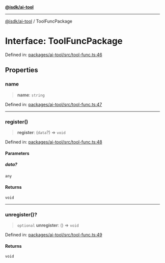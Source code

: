 [**@isdk/ai-tool**](../README.md)

***

[@isdk/ai-tool](../globals.md) / ToolFuncPackage

# Interface: ToolFuncPackage

Defined in: [packages/ai-tool/src/tool-func.ts:46](https://github.com/isdk/ai-tool.js/blob/c084189f913fb955b91b492de68bd07ce78f8c82/src/tool-func.ts#L46)

## Properties

### name

> **name**: `string`

Defined in: [packages/ai-tool/src/tool-func.ts:47](https://github.com/isdk/ai-tool.js/blob/c084189f913fb955b91b492de68bd07ce78f8c82/src/tool-func.ts#L47)

***

### register()

> **register**: (`data`?) => `void`

Defined in: [packages/ai-tool/src/tool-func.ts:48](https://github.com/isdk/ai-tool.js/blob/c084189f913fb955b91b492de68bd07ce78f8c82/src/tool-func.ts#L48)

#### Parameters

##### data?

`any`

#### Returns

`void`

***

### unregister()?

> `optional` **unregister**: () => `void`

Defined in: [packages/ai-tool/src/tool-func.ts:49](https://github.com/isdk/ai-tool.js/blob/c084189f913fb955b91b492de68bd07ce78f8c82/src/tool-func.ts#L49)

#### Returns

`void`
